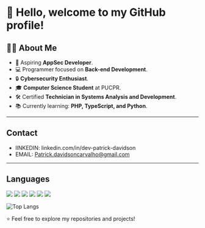 # 👋 Hello, welcome to my GitHub profile!



## 👨‍🎓 About Me  
- 🎯 Aspiring **AppSec Developer**.  
- 💻 Programmer focused on **Back-end Development**.  
- 🔒 **Cybersecurity Enthusiast**.  
- 🎓 **Computer Science Student** at PUCPR.  
- 🛠️ Certified **Technician in Systems Analysis and Development**.  
- 📚 Currently learning: **PHP, TypeScript, and Python**.  

---

## Contact
  - lINKEDIN: linkedin.com/in/dev-patrick-davidson
  - EMAIL: Patrick.davidsoncarvalho@gmail.com

---
## Languages

<img heigh="30" src="https://cdn.jsdelivr.net/gh/devicons/devicon@latest/icons/javascript/javascript-original.svg" />          
<img heigh="30" src="https://cdn.jsdelivr.net/gh/devicons/devicon@latest/icons/typescript/typescript-original.svg" />
<img heigh="30" src="https://cdn.jsdelivr.net/gh/devicons/devicon@latest/icons/python/python-original.svg" />
<img heigh="30" src="https://cdn.jsdelivr.net/gh/devicons/devicon@latest/icons/php/php-original.svg" />
<img heigh="30" src="https://cdn.jsdelivr.net/gh/devicons/devicon@latest/icons/csharp/csharp-original.svg" />
<img heigh="30" src="https://cdn.jsdelivr.net/gh/devicons/devicon@latest/icons/java/java-original.svg" />
          
          
          
          
          
![Top Langs](https://github-readme-stats.vercel.app/api/top-langs/?username=devPatrickDavidson&layout=compact&theme=midnight-purple)

⭐ Feel free to explore my repositories and projects!  
